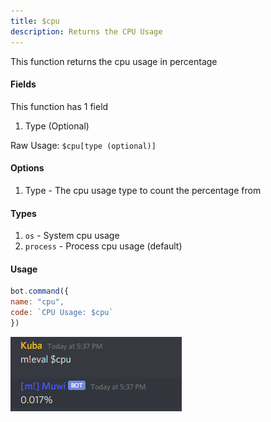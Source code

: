 ```yaml
---
title: $cpu
description: Returns the CPU Usage
---
```


This function returns the cpu usage in percentage

#### Fields

This function has 1 field

1. Type \(Optional\)

Raw Usage: `$cpu[type (optional)]`

#### Options

1. Type - The cpu usage type to count the percentage from

#### Types

1. `os` - System cpu usage
2. `process` - Process cpu usage (default)

#### Usage

```javascript
bot.command({
name: "cpu",
code: `CPU Usage: $cpu`
})
```

![Returns this](<../discord-examples/assets/image (25).png>)
